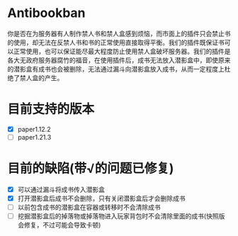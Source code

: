 # Antibookban
你是否在为服务器有人制作禁人书和禁人盒感到烦恼，而市面上的插件只会禁止书的使用，却无法在反禁人书和书的正常使用直接取得平衡。我们的插件既保证书可以正常使用，也可以保证能尽最大程度防止使用禁人盒破坏服务器。我们的插件是各大无政府服务器腐竹的福音，在使用插件后，成书无法放入潜影盒中，即使原来的潜影盒有成书也会被删除，无法通过漏斗向潜影盒放入成书，从而一定程度上杜绝了禁人盒的产生。
# 目前支持的版本
- [x] paper1.12.2
- [ ] paper1.21.3
# 目前的缺陷(带√的问题已修复)
- [x] 可以通过漏斗将成书传入潜影盒
- [x] 打开潜影盒后成书不会删除，只有关闭潜影盒后才会删除成书
- [ ] 以前包含成书的潜影盒在容器或转移时不会清除成书
- [ ] 挖掘潜影盒后的掉落物或掉落物进入玩家背包时不会清除里面的成书(快照版会修复，不过可能会导致卡顿)
